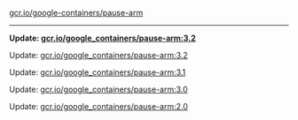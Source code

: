 [gcr.io/google-containers/pause-arm](https://hub.docker.com/r/cruse/pause-arm/tags/) 

----
**Update: [gcr.io/google_containers/pause-arm:3.2](https://hub.docker.com/r/cruse/pause-arm/tags/)**

Update: [gcr.io/google_containers/pause-arm:3.2](https://hub.docker.com/r/cruse/pause-arm/tags/)

Update: [gcr.io/google_containers/pause-arm:3.1](https://hub.docker.com/r/cruse/pause-arm/tags/)

Update: [gcr.io/google_containers/pause-arm:3.0](https://hub.docker.com/r/cruse/pause-arm/tags/)

Update: [gcr.io/google_containers/pause-arm:2.0](https://hub.docker.com/r/cruse/pause-arm/tags/)

